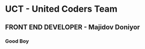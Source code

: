 <h1>UCT - United Coders Team</h1>
<h2>FRONT END DEVELOPER - Majidov Doniyor</h2>
<h3 style="color:'red'">Good Boy</h3>
